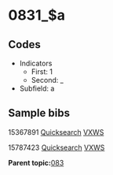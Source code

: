# 0831\_$a

## Codes

-   Indicators
    -   First: 1
    -   Second: \_
-   Subfield: a

## Sample bibs

15367891 [Quicksearch](https://search.library.yale.edu/catalog/15367891) [VXWS](http://prodorbis.library.yale.edu:7014/vxws/GetHoldingsService?bibId=15367891)

15787423 [Quicksearch](https://search.library.yale.edu/catalog/15787423) [VXWS](http://prodorbis.library.yale.edu:7014/vxws/GetHoldingsService?bibId=15787423)

**Parent topic:**[083](../../tags/083/083.md)

